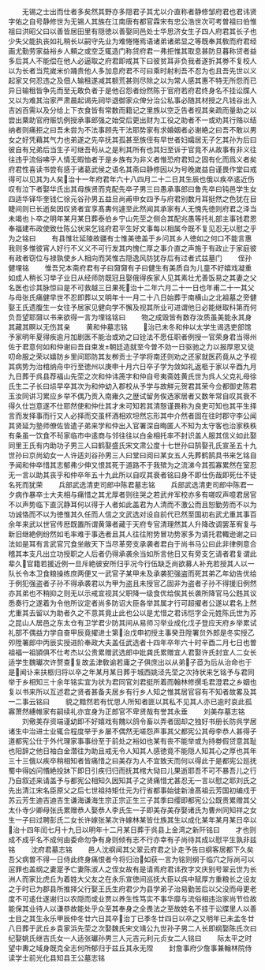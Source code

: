 <!-- { "loadSidebar": true } -->
　　无锡之士出而仕者多矣然其野亦多隠君子其尤以介直称者静修邹府君也君讳贤字佑之自号静修世为无锡人其族在江南唐有都官霖宋有忠公浩世次可考曽祖曰伯惟祖曰洪昭父曰以善皆居田里有隠徳以善娶同邑处士华思济女生子四人府君其长子也少失父能执丧如礼稍长以嗣守先业为难惓惓焉语诸弟诸弟显之等既奉其敎而府君经画尤勤劳家益裕乡人頼之或空乏辄造门称贷府君一弗拒惟其取息甚防旦暮称贷者益多后其人不能偿在他人必逼取之府君即戒其下曰彼贫耳非负我者遂折其劵不复校人以为长者当荒嵗米价踊贵他人多加息府君不可曰乘时射利吾不忍为也且吾先世以义起家又何忍违之及佃人输租遂减其额荒甚则尽除之以为常人感其惠不特无所怨而已异日输租皆争先而至无敢负者于是他召怨者纷然陈于官府若府君终身名不挂讼牒人又以为难其治家严肃晨起谒先祠毕退御家众俾分治公私事必随其材授之凡钱谷出入吉凶百需以及分给上下衣食皆有常数而籍记之里族以空乏告者视其亲疏而量助之以尝出粟助官府赈饥例授承事郎强之始受后更出财为工役之助者不一或劝其行赂以结纳者则痛拒之曰吾未尝为不法事顾先干法耶势家有求婚姻者必谢絶之曰吾不敢以男女之好凭藉其气力也弟遂之先卒抚其孤甚至族侄有早世者妇孀居无子乞其孙为后曰彼自有兄弟后当生子可继吾茍从之是利其所有也其妇至诉于官竟不从故事有非义往往违乎流俗咈乎人情无暇恤者于是乡族有为非义者惟恐府君知之固有化而爲义者矣府君性喜读书尝有感于诸葛武侯之语名其斋曰静修因以为号晚嵗益自谨畏作堂曰戒得可以见其为人矣治十一年府君年六十八四月二十二日其生辰也俄以疾卒逺近伤叹有泣下者娶华氏出其母族贤而克配先卒子男三曰愚承事郎曰鲁先卒曰钝邑学生女四适华铎华奎钱仁徐元谷孙男五益旦尚甫申女四予与府君别数月耳挺然之色犹在目睫间则已长逝矣因叹贤者宜享髙夀何遽至此然闻其承家有人无愧先徳则府君之泽当未竭也卜卒之明年某月某日葬泰伯乡宁山先茔之侧合其配兆愚等托礼部主事钱君恩奉福建布政使致仕陈公状来乞铭府君平生好文事每以相属今既不复见忍无以慰之乎为之铭曰
　　有县惟壮延陵故疆有士惟美徳盖于乡问其乡人徳如之何口不能言惠我则多惟彼宵人好行不义义不可行发其内愧仁厚之事介直之声施于有政止于家庭彼有政者窃位与禄孰使乡人相向而哭惟古隠逸风防犹存后有过者式兹墓门
　　侄孙健埋铭
　　惟吾兄本斋府君有子曰奫奫有子曰健生有美质自为儿童不好嬉戏凝重如成人稍长习举子业日从经师防既冠且娶俄得疾家人见其素壮尤善饭易之其妻之父名医也诊其脉惊曰是不可救越三日果死治十二年六月二十一日也年甫二十一其父与母张氏痛健早世不忍即葬以又明年十一月二十八日始葬于南横山之北祖墓之旁健娶王氏遗腹生一女往予居家见健向学不懈及视其所业可进谓他日必能继取科第而何负吾望耶奫以书来欲得一言为埋铭铭曰
　　物之成毁皆有数存汝质虽美能永其身其藏其瞑以无伤其亲
　　黄和仲墓志铭
　　治已未冬和仲以太学生谒选吏部馆予家明年夏得疾逾月加剧医不能治或劝之曰铨法不愿任职者例授一官荣身君当得州佐于君意何如和仲谢曰吾自束发朝廷造就至今曽不効一日驱驰之力以报厚恩又徒叨命服之荣以嬉防乡里间耶防其友栁贡士子学将南还则劝之还家就医药竟从之予视其病势为治棺纳舟中行至徳州以庚申十月六日卒子学为敛如礼返柩于家以辛酉九月九日葬于呉县荐福山先茔之次和仲讳箎字和仲自号夷斋姓黄氏世为呉人父克礼母徐氏生二子长曰埙早卒其次为和仲幼入郡校从予学与故觧元贺君其荣今佥都御史陈君玉汝同讲习累应乡举不偶乃贡入南雍久之歴试留务俟选家居者又数年常自叹其衰不得久仕岂意遂不仕耶然使和仲仕其才未可知若其清慤谨畏称为良吏可知也其平生择言而发择事而行又人必择而交虽杯酒相欢坦然忘形其中介然者固在往时郡守李公闻其贤延为塾师僚佐皆遣子弟来学和仲出入官署深自晦匿人不知为太守客也治家秩秩有条虽一饮食不茍家临市中逺商与邻往往以白金相托率不封识盖人服其信义如此娶同里王氏有内助功子男三人曰鹤娶盛氏宋文肃公度十七世孙曰鹄娶孔氏宣圣五十九世孙曰京尚幼女一人许适刘谷孙男三人曰堂曰阅曰某女五人先葬鹤鹄具书来乞铭自予闻和仲卒惜其志郁弗少伸又恨其死于道路不于我殡为之流涕今其孤寡累然在室忍无一言以助其丧乎和仲卒年五十九此所以自叹其衰者铭曰身不即仕伤哉即死仕不徒名死而犹荣
　　兵部武选清吏司郎中陈君墓志铭
　　兵部武选清吏司郎中陈君一夕病作暴卒士大夫相与痛惜之其尤厚者则往哭之若武弁军校亦多有嗟叹声噫君居官不以声势临下直沉静耳何以得于人者如此盖君为人清而不激公而且恕勤劳而不以为功诚恪而不以为徳惟其久任而人信之文武选对设自前代已然至国初右武尤重其事百余年来武以世官传厯既置所谓黄簿者藏于天府专官清理然其人升降改调罢革宥复与新旧继絶例纷然如毛率难于事选者且其人往往附势冒功势家多为请托君輙逊谢之曰法如是耳有言武官冗食坐敝天下当尽革旁支承袭者君白于尚书马公曰此非律例意合稽其本支凡出立功授职之人后者仍得承袭余当如所言他日又有旁支乞请者君复谓此辈久官籍若援近例一旦斥絶彼安所归乎况今行伍缺乏尚欲募人补充若授其人以一队长令本卫食粮操练庶两便又一武官子某甲未及承袭犯强盗而死其弟乙年幼告优给于例犯强盗者子孙不得承袭君以为甲为盗且未授官乙固非为盗者子孙不得援旧例然亦其弟也不稍抑之则无以示戒宜视其父职降一级食优给俟其长袭所降官马公韪其议悉奏行之遂着为令他所议定者尚多防诏大臣各举其属才行可超擢者公遂以君名上然尤重其去留以为助者久之不意其竟止此也公以是尤惜之君讳恺字企元姓陈氏世为苏之昆山人居邑之东太仓有卫学君少防其间从易师习举业成化戊子登应天府乡举累试礼部不偶益力学自奋甲辰竟擢进士第治戊申初授主事癸丑陞署贠外郎是冬实授乙夘陞署郎中丙辰实授进阶奉政大夫盖任武选者十四年卒年六十时辛酉二月七日也曽祖福一祖頴俱不仕考杰以公贵累赠武选郎中妣龚氏累赠宜人君娶许氏封宜人二女长适学生魏瓛次许赘查复故孟津敎谕若庸之子俱庶出以从弟子茝为后从治命也于是闻讣来扶柩归将以卒之年某月某日葬于城西姚泾先茔之次持状来乞铭予与君同举于乡相知三十余年铭实宜为状为君同官刘君挺所着而翰林修撰毛君澄君之乡姻也复以书来所以互述君之贤者甚备夫居乡有行乡人知之惟其居官容有不知者故畧及其一二事云铭曰
　　貌之黯然若有忧思人所知者匪以其私不见其人亦已逾时哀此孤寡萧然繐帷家有嗣续礼亦宜身为正郎官不卑贤哉有誉其永垂
　　刘美存墓志铭
　　刘儆美存资端谨幼即不好嬉戏有餽以鸽令畜以弄者固却之独好书册长防呉学居诸生中治进士业辄合程度举于乡屡不偶然无嗟怨声事其父都宪公其母李恭人甚得子道都宪公仕于外代理家事事纷至于前处之裕如也某有丧不能举或为持劵假贷意其耻也阳辞之他日袖白金濳往为助且戒无令人知其人感徳竟不能隠人知其心之厚也其年三十三俄以疾卒稍相知者皆痛惜之曰美存为人不宜致天而何以得此于是都宪公廵抚蜀中得凶问惽絶投牀下即日引疾归归而抚其棺大恸曰儿果逝耶吾不可不暴吾儿之行乃自叙述来请盖予与都宪公相知久因知其子之贤痛惜尤甚忍无一言以慰之耶刘氏之先出清江宋名臣原父之后七世祖持矩仕元为行省都事始徙新淦髙祖云芳国初编戍于苏云芳生迪吉迪吉生谦海谦海生宗正宗正生三子其季曰缨即都宪公公既贵累赠其父太仆寺少卿母张氏累赠恭人娶恭人李氏生一子即美存美存娶诸氏为曹州同知祥之女生一子曰过聘彭氏二女长许嫁张某次许嫁林某皆仕族其生以成化某年某月某日卒以治十四年闰七月十九日以明年十二月某日葬于呉县上金湾之新阡铭曰
　　才也则成不成乎名不成何由委命勿争有身则倾有志不行亦幸有子尚待其成以慰平生孰非兹铭
　　沈府君墓志铭
　　邑人沈纲闻其父翠云府君之讣走予告曰纲客居都下久矣吾父病曽不得一日侍此终身痛恨者今将归治如获一言为铭则纲于临穴之际尚可以逭罪也盖纲之妻寔予亡妻陈淑人之侄女故有是请焉府君讳孜字文庆别号翠云世为长洲人而家比虎丘为着姓大父友之在永乐宣徳间巡抚大臣以呉中赋厚方重粮长之设友之于时已为郡县所推择父行娶王氏生府君少为县学弟子治易勤苦后以父没而母更老度不可逺仕遂谢归以农隠而或业贾以养生性笃实不事华靡与流俗相违治家尚节俭故能保其业待人以谦恭故能处乎众至其奉身之全畏法之至故姓名不挂于讼牒里人以善士目之其生永乐甲辰仲冬廿六日其卒治丁已季冬廿四日以卒之又明年已未孟冬廿八日葬于武丘乡袁家浜先茔之次娶魏氏宋文靖公九世孙子男二人长即纲娶陈氏次曰纪娶姚氏继吉氏女一人适张瓛孙男三人元吉元利元贞女二人铭曰
　　际太平之时望中夀之域身既克全志何所郁归于兹丘其永无陧
　　封詹事府少詹事兼翰林院侍读学士前光化县知县王公墓志铭
